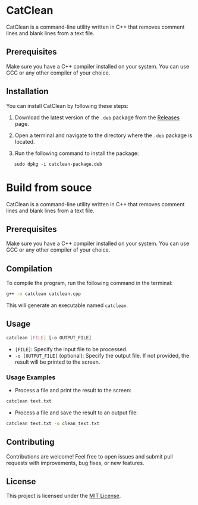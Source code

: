 # CatClean

CatClean is a command-line utility written in C++ that removes comment lines and blank lines from a text file.

## Prerequisites

Make sure you have a C++ compiler installed on your system. You can use GCC or any other compiler of your choice.

## Installation

You can install CatClean by following these steps:

1. Download the latest version of the `.deb` package from the [Releases](https://github.com/your-username/catclean/releases) page.

2. Open a terminal and navigate to the directory where the `.deb` package is located.

3. Run the following command to install the package:

```shell
   sudo dpkg -i catclean-package.deb

```

# Build from souce

CatClean is a command-line utility written in C++ that removes comment lines and blank lines from a text file.

## Prerequisites

Make sure you have a C++ compiler installed on your system. You can use GCC or any other compiler of your choice.

## Compilation

To compile the program, run the following command in the terminal:

```bash
g++ -o catclean catclean.cpp 
```

This will generate an executable named `catclean`.

## Usage

```bash
catclean [FILE] [-o OUTPUT_FILE]
```

- `[FILE]`: Specify the input file to be processed.
- `-o [OUTPUT_FILE]` (optional): Specify the output file. If not provided, the result will be printed to the screen.

### Usage Examples

- Process a file and print the result to the screen:

```bash
catclean text.txt
```

- Process a file and save the result to an output file:

```bash
catclean text.txt -o clean_text.txt
```


## Contributing

Contributions are welcome! Feel free to open issues and submit pull requests with improvements, bug fixes, or new features.

## License

This project is licensed under the [MIT License](LICENSE).

